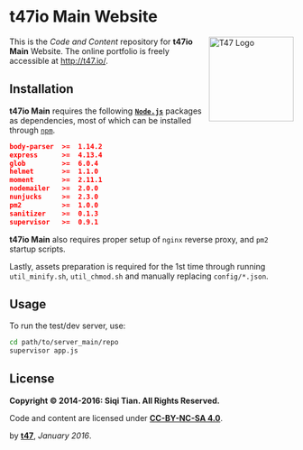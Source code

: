 # t47io Main Website

<img src="http://t47.io/img/t47/t47_logo_g.png" alt="T47 Logo" width="150px" align="right">

This is the _Code and Content_ repository for **t47io Main** Website. The online portfolio is freely accessible at http://t47.io/.

## Installation

**t47io Main** requires the following [**`Node.js`**](https://nodejs.org/) packages as dependencies, most of which can be installed through [`npm`](https://www.npmjs.com/).

```json
body-parser  >=  1.14.2
express      >=  4.13.4
glob         >=  6.0.4
helmet       >=  1.1.0
moment       >=  2.11.1
nodemailer   >=  2.0.0
nunjucks     >=  2.3.0
pm2          >=  1.0.0
sanitizer    >=  0.1.3
supervisor   >=  0.9.1
```

**t47io Main** also requires proper setup of `nginx` reverse proxy, and `pm2` startup scripts.

Lastly, assets preparation is required for the 1st time through running `util_minify.sh`, `util_chmod.sh` and manually replacing `config/*.json`. 

## Usage

To run the test/dev server, use:

```bash
cd path/to/server_main/repo
supervisor app.js
```

## License

**Copyright &copy; 2014-2016: Siqi Tian. All Rights Reserved.**

Code and content are licensed under [**CC-BY-NC-SA 4.0**](https://creativecommons.org/licenses/by-nc-sa/4.0/).


by [**t47**](http://t47.io/), *January 2016*.

